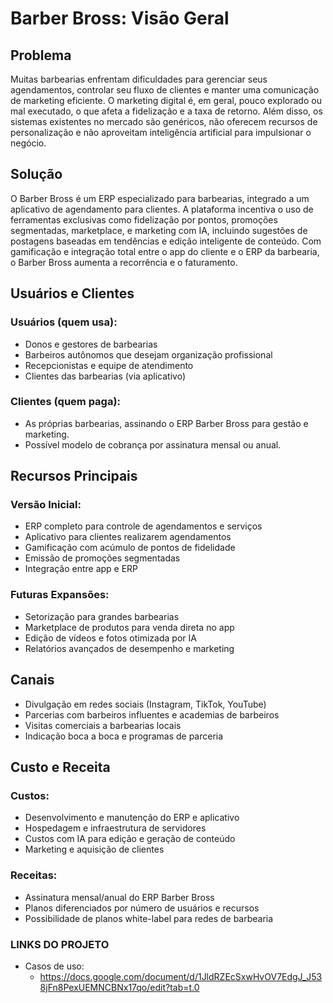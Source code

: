 # Barber Bross: Visão Geral

## Problema
Muitas barbearias enfrentam dificuldades para gerenciar seus agendamentos, controlar seu fluxo de clientes e manter uma comunicação de marketing eficiente.
O marketing digital é, em geral, pouco explorado ou mal executado, o que afeta a fidelização e a taxa de retorno. Além disso, os sistemas existentes no mercado são genéricos, não oferecem recursos de personalização e não aproveitam inteligência artificial para impulsionar o negócio.

## Solução
O Barber Bross é um ERP especializado para barbearias, integrado a um aplicativo de agendamento para clientes.
A plataforma incentiva o uso de ferramentas exclusivas como fidelização por pontos, promoções segmentadas, marketplace, e marketing com IA, incluindo sugestões de postagens baseadas em tendências e edição inteligente de conteúdo.
Com gamificação e integração total entre o app do cliente e o ERP da barbearia, o Barber Bross aumenta a recorrência e o faturamento.

## Usuários e Clientes
### Usuários (quem usa):
- Donos e gestores de barbearias
- Barbeiros autônomos que desejam organização profissional
- Recepcionistas e equipe de atendimento
- Clientes das barbearias (via aplicativo)

### Clientes (quem paga):
- As próprias barbearias, assinando o ERP Barber Bross para gestão e marketing.
- Possível modelo de cobrança por assinatura mensal ou anual.

## Recursos Principais
### Versão Inicial:
- ERP completo para controle de agendamentos e serviços
- Aplicativo para clientes realizarem agendamentos
- Gamificação com acúmulo de pontos de fidelidade
- Emissão de promoções segmentadas
- Integração entre app e ERP

### Futuras Expansões:
- Setorização para grandes barbearias
- Marketplace de produtos para venda direta no app
- Edição de vídeos e fotos otimizada por IA
- Relatórios avançados de desempenho e marketing
  
## Canais
- Divulgação em redes sociais (Instagram, TikTok, YouTube)
- Parcerias com barbeiros influentes e academias de barbeiros
- Visitas comerciais a barbearias locais
- Indicação boca a boca e programas de parceria

## Custo e Receita
### Custos:
- Desenvolvimento e manutenção do ERP e aplicativo
- Hospedagem e infraestrutura de servidores
- Custos com IA para edição e geração de conteúdo
- Marketing e aquisição de clientes

### Receitas:
- Assinatura mensal/anual do ERP Barber Bross
- Planos diferenciados por número de usuários e recursos
- Possibilidade de planos white-label para redes de barbearia

### LINKS DO PROJETO
- Casos de uso: 
  - https://docs.google.com/document/d/1JldRZEcSxwHvOV7EdgJ_J538jFn8PexUEMNCBNx17qo/edit?tab=t.0
